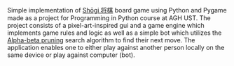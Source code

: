 Simple implementation of [Shōgi 将棋](https://en.wikipedia.org/wiki/Shogi) board game using Python
and Pygame made as a project for Programming in Python course at AGH UST. The project consists of a
pixel-art-inspired gui and a game engine which implements game rules and logic as well as a simple
bot which utilizes the [Alpha-beta
pruning](https://en.wikipedia.org/wiki/Alpha%E2%80%93beta_pruning) search algorithm to find their
next move. The application enables one to either play against another person locally on the same
device or play against computer (bot).
